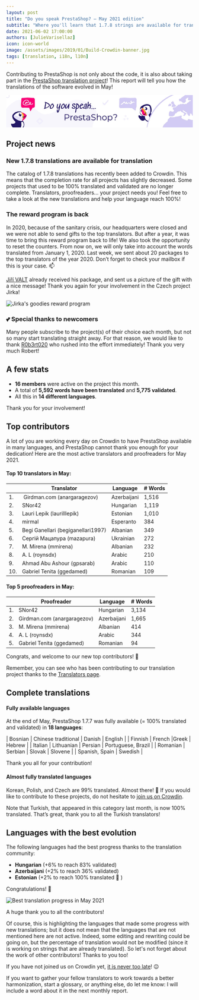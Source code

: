 ```yaml
---
layout: post
title: "Do you speak PrestaShop? – May 2021 edition"
subtitle: "Where you'll learn that 1.7.8 strings are available for translation!"
date: 2021-06-02 17:00:00
authors: [JulieVarisellaz]
icon: icon-world
image: /assets/images/2019/01/Build-Crowdin-banner.jpg
tags: [translation, i18n, l10n]
---
```


Contributing to PrestaShop is not only about the code, it is also about taking part in the [PrestaShop translation project](https://crowdin.com/project/prestashop-official)! This report will tell you how the translations of the software evolved in May!

![Crowdin Monthly banner](/assets/images/2019/01/Build-Crowdin-banner.jpg)

## Project news

### New 1.7.8 translations are available for translation

The catalog of 1.7.8 translations has recently been added to Crowdin. This means that the completion rate for all projects has slightly decreased. Some projects that used to be 100% translated and validated are no longer complete.
Translators, proofreaders… your project needs you! Feel free to take a look at the new translations and help your language reach 100%!

### The reward program is back

In 2020, because of the sanitary crisis, our headquarters were closed and we were not able to send gifts to the top translators. But after a year, it was time to bring this reward program back to life! We also took the opportunity to reset the counters. From now on, we will only take into account the words translated from January 1, 2020. Last week, we sent about 20 packages to the top translators of the year 2020. Don’t forget to check your mailbox if this is your case. :mailbox:

[Jiří VALT](https://crowdin.com/profile/gvg) already received his package, and sent us a picture of the gift with a nice message! Thank you again for your involvement in the Czech project Jirka!

![Jirka's goodies reward program](/assets/images/2021/05/build-crowdin-goodies-jirka-may21.png)

### :two_hearts: Special thanks to newcomers

Many people subscribe to the project(s) of their choice each month, but not so many start translating straight away. For that reason, we would like to thank [R0b3rt020](https://crowdin.com/profile/R0b3rt020) who rushed into the effort immediately! Thank you very much Robert!

## A few stats
 
* **16 members** were active on the project this month.
* A total of **5,592 words have been translated** and **5,775 validated**.
* All this in **14 different languages**.
 
Thank you for your involvement!

## Top contributors
 
A lot of you are working every day on Crowdin to have PrestaShop available in many languages, and PrestaShop cannot thank you enough for your dedication! Here are the most active translators and proofreaders for May 2021.
 
#### Top 10 translators in May:
 
| |Translator | Language | # Words
|-|---------- | -------- | ----------------
| 1. |‫‬ Girdman.com (anargaragezov) | Azerbaijani | 1,516
| 2. | SNor42 | Hungarian | 1,119
| 3. | Lauri Lepik (laurilllepik) | Estonian | 1,010
| 4. | mirmal | Esperanto | 384
| 5. | Begi Ganellari (begiganellari1997) | Albanian | 349
| 6. | Сергій Мацапура (mazapura) | Ukrainian | 272
| 7. | M. Mirena (mmirena) | Albanian | 232
| 8. | A. L (roynsdx) | Arabic | 210
| 9. | Ahmad Abu Ashour (gpsarab) | Arabic | 110
| 10. | Gabriel Tenita (ggedamed) | Romanian | 109
 
#### Top 5 proofreaders in May:
 
| | Proofreader | Language | # Words
|-| ---------- | -------- | ----------------
| 1. | SNor42 | Hungarian | 3,134
| 2. | Girdman.com (anargaragezov) | Azerbaijani | 1,665
| 3. | M. Mirena (mmirena) | Albanian | 414
| 4. | A. L (roynsdx) | Arabic | 344
| 5. | Gabriel Tenita (ggedamed) | Romanian | 94

Congrats, and welcome to our new top contributors! :clap:
 
Remember, you can see who has been contributing to our translation project thanks to the [Translators page](https://translators.prestashop.com/).
 
## Complete translations
 
#### Fully available languages
 
At the end of May, PrestaShop 1.7.7 was fully available (= 100% translated and validated) in **18 languages**: 
 
| Bosnian | Chinese traditional | Danish | English |
| Finnish | French |Greek | Hebrew | 
| Italian | Lithuanian | Persian | Portuguese, Brazil | 
| Romanian | Serbian | Slovak | Slovene | 
| Spanish, Spain | Swedish |

Thank you all for your contribution! 

#### Almost fully translated languages 

Korean, Polish, and Czech are 99% translated. Almost there! :muscle: 
If you would like to contribute to these projects, do not hesitate to [join us on Crowdin](https://crowdin.com/project/prestashop-official). 

Note that Turkish, that appeared in this category last month, is now 100% translated. That’s great, thank you to all the Turkish translators!

## Languages with the best evolution

The following languages had the best progress thanks to the translation community:
 
* **Hungarian** (+6% to reach 83% validated) 
* **Azerbaijani** (+2% to reach 36% validated)
* **Estonian** (+2% to reach 100% translated :tada: )

Congratulations! :muscle:
 
![Best translation progress in May 2021](/assets/images/2021/05/build-crowdin-progress-may21.png)

A huge thank you to all the contributors!
 
Of course, this is highlighting the languages that made some progress with new translations; but it does not mean that the languages that are not mentioned here are not active. Indeed, some editing and rewriting could be going on, but the percentage of translation would not be modified (since it is working on strings that are already translated). So let's not forget about the work of other contributors! Thanks to you too!

If you have not joined us on Crowdin yet, [it is never too late](https://crowdin.com/project/prestashop-official)! :wink:
 
If you want to gather your fellow translators to work towards a better harmonization, start a glossary, or anything else, do let me know: I will include a word about it in the next monthly report.

